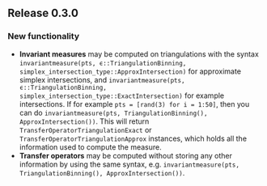 ## Release 0.3.0

### New functionality

- **Invariant measures** may be computed on triangulations with the syntax `invariantmeasure(pts, ϵ::TriangulationBinning, 
    simplex_intersection_type::ApproxIntersection)` for approximate simplex intersections, and `invariantmeasure(pts, ϵ::TriangulationBinning, simplex_intersection_type::ExactIntersection)` for example intersections. If for example `pts = [rand(3) for i = 1:50]`, then you can do `invariantmeasure(pts, TriangulationBinning(), ApproxIntersection())`. This will return `TransferOperatorTriangulationExact` or `TransferOperatorTriangulationApprox` instances, which holds all the information used to compute the measure.
- **Transfer operators** may be computed without storing any other information by using the same syntax, e.g. `invariantmeasure(pts, TriangulationBinning(), ApproxIntersection())`.